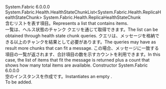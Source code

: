 <Type Name="ReplicaHealthStateChunkList" FullName="System.Fabric.Health.ReplicaHealthStateChunkList">
  <TypeSignature Language="C#" Value="public sealed class ReplicaHealthStateChunkList : System.Fabric.Health.HealthStateChunkList&lt;System.Fabric.Health.ReplicaHealthStateChunk&gt;" />
  <TypeSignature Language="ILAsm" Value=".class public auto ansi sealed beforefieldinit ReplicaHealthStateChunkList extends System.Fabric.Health.HealthStateChunkList`1&lt;class System.Fabric.Health.ReplicaHealthStateChunk&gt;" />
  <TypeSignature Language="DocId" Value="T:System.Fabric.Health.ReplicaHealthStateChunkList" />
  <TypeSignature Language="VB.NET" Value="Public NotInheritable Class ReplicaHealthStateChunkList&#xA;Inherits HealthStateChunkList(Of ReplicaHealthStateChunk)" />
  <TypeSignature Language="F#" Value="type ReplicaHealthStateChunkList = class&#xA;    inherit HealthStateChunkList&lt;ReplicaHealthStateChunk&gt;" />
  <AssemblyInfo>
    <AssemblyName>System.Fabric</AssemblyName>
    <AssemblyVersion>6.0.0.0</AssemblyVersion>
  </AssemblyInfo>
  <Base>
    <BaseTypeName>System.Fabric.Health.HealthStateChunkList&lt;System.Fabric.Health.ReplicaHealthStateChunk&gt;</BaseTypeName>
    <BaseTypeArguments>
      <BaseTypeArgument TypeParamName="T">System.Fabric.Health.ReplicaHealthStateChunk</BaseTypeArgument>
    </BaseTypeArguments>
  </Base>
  <Interfaces />
  <Docs>
    <summary>
            <span data-ttu-id="c184c-101">含むリストを表す<see cref="T:System.Fabric.Health.ReplicaHealthStateChunk" />項目。</span><span class="sxs-lookup"><span data-stu-id="c184c-101">Represents a list that contains <see cref="T:System.Fabric.Health.ReplicaHealthStateChunk" /> items.</span></span>
            </summary>
    <remarks><span data-ttu-id="c184c-102">一覧は、ヘルス状態のチャンク クエリを通じて取得できます。</span><span class="sxs-lookup"><span data-stu-id="c184c-102">The list can be obtained through health state chunk queries.</span></span> <span data-ttu-id="c184c-103">クエリは、メッセージを格納できる以上のチャンクを結果として必要があります。</span><span class="sxs-lookup"><span data-stu-id="c184c-103">The queries may have as result more chunks that can fit a message.</span></span>
            <span data-ttu-id="c184c-104">この場合、メッセージに一致する項目の一覧が返されます、合計項目の数を示すカウントを利用できます。</span><span class="sxs-lookup"><span data-stu-id="c184c-104">In this case, the list of items that fit the message is returned plus a count that shows how many total items are available.</span></span></remarks>
  </Docs>
  <Members>
    <Member MemberName=".ctor">
      <MemberSignature Language="C#" Value="public ReplicaHealthStateChunkList ();" />
      <MemberSignature Language="ILAsm" Value=".method public hidebysig specialname rtspecialname instance void .ctor() cil managed" />
      <MemberSignature Language="DocId" Value="M:System.Fabric.Health.ReplicaHealthStateChunkList.#ctor" />
      <MemberSignature Language="VB.NET" Value="Public Sub New ()" />
      <MemberType>Constructor</MemberType>
      <AssemblyInfo>
        <AssemblyName>System.Fabric</AssemblyName>
        <AssemblyVersion>6.0.0.0</AssemblyVersion>
      </AssemblyInfo>
      <Parameters />
      <Docs>
        <summary>
            <span data-ttu-id="c184c-105">空のインスタンスを作成<see cref="T:System.Fabric.Health.ReplicaHealthStateChunkList" />です。</span><span class="sxs-lookup"><span data-stu-id="c184c-105">Instantiates an empty <see cref="T:System.Fabric.Health.ReplicaHealthStateChunkList" />.</span></span>
            </summary>
        <remarks>To be added.</remarks>
      </Docs>
    </Member>
  </Members>
</Type>